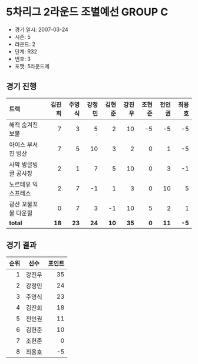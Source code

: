 # 5차리그 2라운드 조별예선 GROUP C

- 경기 일시: 2007-03-24
- 시즌: 5
- 라운드: 2
- 단계: R32
- 번호: 3
- 포맷: 5라운드제





## 경기 진행

| 트랙 | 김진희 | 주영식 | 강정민 | 김현준 | 강진우 | 조현준 | 전인권 | 최용호 |
|:---|---:|---:|---:|---:|---:|---:|---:|---:|
| 해적 숨겨진 보물 | 7 | 3 | 5 | 2 | 10 | -5 | -5 | -5 |
| 아이스 부서진 빙산 | 7 | 5 | 10 | 3 | 2 | 0 | 1 | -5 |
| 사막 빙글빙글 공사장 | 2 | 1 | 7 | 5 | 10 | 0 | 3 | -1 |
| 노르테유 익스프레스 | 2 | 7 | -1 | 1 | 3 | 0 | 10 | 5 |
| 광산 꼬불꼬불 다운힐 | 0 | 7 | 3 | -1 | 10 | 5 | 2 | 1 |
| __total__ | __18__ | __23__ | __24__ | __10__ | __35__ | __0__ | __11__ | __-5__ |




## 경기 결과

| 순위 | 선수 | 포인트 |
|---:|:---:|---:|
| 1 | 강진우 | 35 |
| 2 | 강정민 | 24 |
| 3 | 주영식 | 23 |
| 4 | 김진희 | 18 |
| 5 | 전인권 | 11 |
| 6 | 김현준 | 10 |
| 7 | 조현준 | 0 |
| 8 | 최용호 | -5 |

